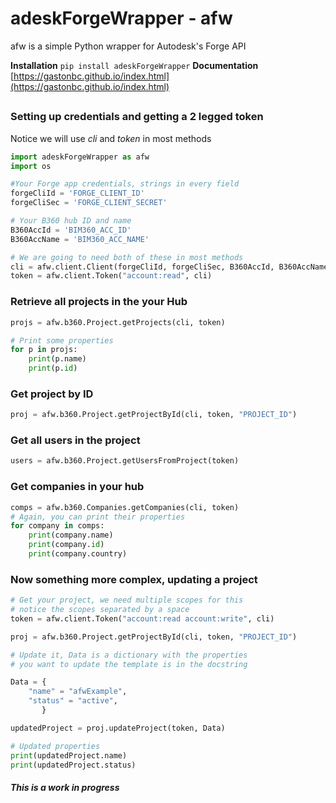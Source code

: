 # adeskForgeWrapper - afw

afw is a simple Python wrapper for Autodesk's Forge API

**Installation** `pip install adeskForgeWrapper`
**Documentation** [https://gastonbc.github.io/index.html](https://gastonbc.github.io/index.html)

##
### Setting up credentials and getting a 2 legged token
Notice we will use *cli* and *token* in most methods
```Python
import adeskForgeWrapper as afw
import os

#Your Forge app credentials, strings in every field
forgeCliId = 'FORGE_CLIENT_ID'
forgeCliSec = 'FORGE_CLIENT_SECRET'

# Your B360 hub ID and name
B360AccId = 'BIM360_ACC_ID'
B360AccName = 'BIM360_ACC_NAME'

# We are going to need both of these in most methods
cli = afw.client.Client(forgeCliId, forgeCliSec, B360AccId, B360AccName)
token = afw.client.Token("account:read", cli)
```

### Retrieve all projects in the your Hub
```Python
projs = afw.b360.Project.getProjects(cli, token)

# Print some properties
for p in projs:
    print(p.name)
    print(p.id)
```
### Get project by ID
```Python
proj = afw.b360.Project.getProjectById(cli, token, "PROJECT_ID")
```
### Get all users in the project
```Python
users = afw.b360.Project.getUsersFromProject(token)
```
### Get companies in your hub
```Python
comps = afw.b360.Companies.getCompanies(cli, token)
# Again, you can print their properties
for company in comps:
    print(company.name)
    print(company.id)
    print(company.country)
```

### Now something more complex, updating a project
```Python
# Get your project, we need multiple scopes for this
# notice the scopes separated by a space
token = afw.client.Token("account:read account:write", cli)

proj = afw.b360.Project.getProjectById(cli, token, "PROJECT_ID")

# Update it, Data is a dictionary with the properties 
# you want to update the template is in the docstring

Data = {
	"name" = "afwExample",
	"status" = "active",
       }

updatedProject = proj.updateProject(token, Data)

# Updated properties
print(updatedProject.name)
print(updatedProject.status)
```
##### ***This is a work in progress***
